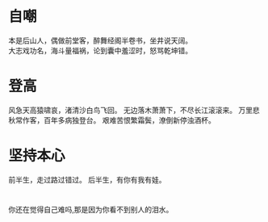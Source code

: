 # 自嘲
本是后山人，偶做前堂客，醉舞经阁半卷书，坐井说天阔。  
大志戏功名，海斗量福祸，论到囊中羞涩时，怒骂乾坤错。

# 登高
风急天高猿啸哀，渚清沙白鸟飞回。
无边落木萧萧下，不尽长江滚滚来。
万里悲秋常作客，百年多病独登台。
艰难苦恨繁霜鬓，潦倒新停浊酒杯。


# 坚持本心
前半生，走过路过错过。
后半生，有你有我有娃。

# 

你还在觉得自己难吗,那是因为你看不到别人的泪水。

